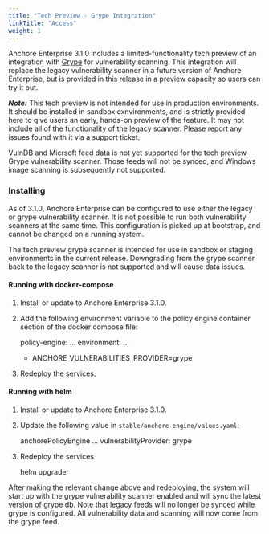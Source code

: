 ```yaml
---
title: "Tech Preview - Grype Integration"
linkTitle: "Access"
weight: 1
---
```


Anchore Enterprise 3.1.0 includes a limited-functionality tech preview of an integration with [Grype](https://github.com/anchore/grype)
for vulnerability scanning. This integration will replace the legacy vulnerability scanner in a future version of Anchore Enterprise,
but is provided in this release in a preview capacity so users can try it out.

***Note:*** This tech preview is not intended for use in production environments. It should be installed in sandbox exnvironments,
and is strictly provided here to give users an early, hands-on preview of the feature. It may not include all of the
functionality of the legacy scanner. Please report any issues found with it via a support ticket.

VulnDB and Micrsoft feed data is not yet supported for the tech preview Grype vulnerability scanner. Those feeds will not be synced,
and Windows image scanning is subsequently not supported.

### Installing
As of 3.1.0, Anchore Enterprise can be configured to use either the legacy or grype vulnerability scanner. It is not possible to run
both vulnerability scanners at the same time. This configuration is picked up at bootstrap, and cannot be changed on a running system.

The tech preview grype scanner is intended for use in sandbox or staging environments in the current release. Downgrading from the
grype scanner back to the legacy scanner is not supported and will cause data issues.

#### Running with docker-compose
1. Install or update to Anchore Enterprise 3.1.0.
2. Add the following environment variable to the policy engine container section of the docker compose file:


    policy-engine:
      ...
      environment:
      ...
      - ANCHORE_VULNERABILITIES_PROVIDER=grype

3. Redeploy the services.

#### Running with helm
1. Install or update to Anchore Enterprise 3.1.0.
2. Update the following value in `stable/anchore-engine/values.yaml`:


    anchorePolicyEngine
      ...
      vulnerabilityProvider: grype

3. Redeploy the services


    helm upgrade

After making the relevant change above and redeploying, the system will start up with the grype vulnerability scanner enabled and will
sync the latest version of grype db. Note that legacy feeds will no longer be synced while grype is configured. All vulnerability data
and scanning will now come from the grype feed.

